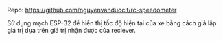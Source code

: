 Repo: https://github.com/nguyenvanduocit/rc-speedometer

Sử dụng mạch ESP-32 để hiển thị tốc độ hiện tại của xe bằng cách giả lập giá trị dựa trên giá trị nhận được của reciever.